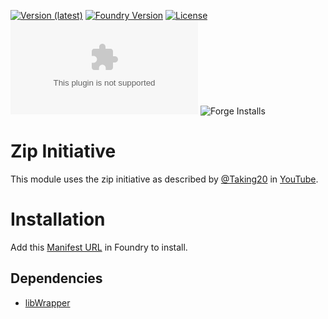 [![Version (latest)](https://img.shields.io/github/v/release/caewok/fvtt-zip-initiative)](https://github.com/caewok/fvtt-zip-initiative/releases/latest)
[![Foundry Version](https://img.shields.io/badge/dynamic/json.svg?url=https://github.com/caewok/fvtt-zip-initiative/releases/latest/download/module.json&label=Foundry%20Version&query=$.compatibility.minimum&colorB=blueviolet)](https://github.com/caewok/fvtt-zip-initiative/releases/latest)
[![License](https://img.shields.io/github/license/caewok/fvtt-zip-initiative)](LICENSE)
![Latest Release Download Count](https://img.shields.io/github/downloads/caewok/fvtt-zip-initiative/latest/module.zip)
![Forge Installs](https://img.shields.io/badge/dynamic/json?label=Forge%20Installs&query=package.installs&suffix=%25&url=https%3A%2F%2Fforge-vtt.com%2Fapi%2Fbazaar%2Fpackage%2Fzipinitiative&colorB=4aa94a)

# Zip Initiative

This module uses the zip initiative as described by [@Taking20](https://www.youtube.com/@Taking20) in [YouTube](https://www.youtube.com/watch?v=SXleyDvtqls).


# Installation

Add this [Manifest URL](https://github.com/caewok/fvtt-zip-initiative/releases/latest/download/module.json) in Foundry to install.


## Dependencies
- [libWrapper](https://github.com/ruipin/fvtt-lib-wrapper)
